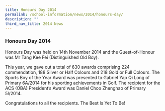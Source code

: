 ```yaml
---
title: Honours Day 2014
permalink: /school-information/news/2014/honours-day/
description: ""
third_nav_title: 2014 News
---
```

### **Honours Day 2014**
Honours Day was held on 14th November 2014 and the Guest-of-Honour was Mr Tang Kee Fei (Distinguished Old Boy).

This year, we gave out a total of 630 awards comprising 224 commendation, 188 Silver or Half Colours and 218 Gold or Full Colours. The Sports Boy of the Year Award was presented to Gabriel Yap Qi Long of Primary 6A/2014 for his sporting achievements in Golf. The recipient for the ACS (OBA) President’s Award was Daniel Choo Zhenghao of Primary 5I/2014. 

Congratulations to all the recipients. The Best Is Yet To Be!